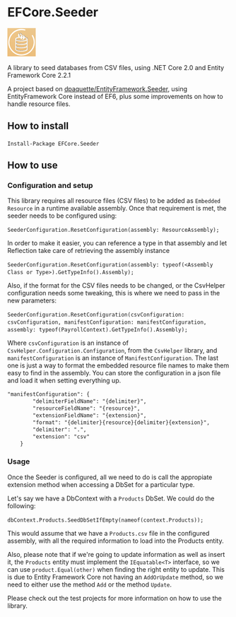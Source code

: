 # EFCore.Seeder
![alt text][logo]

A library to seed databases from CSV files, using .NET Core 2.0 and Entity Framework Core 2.2.1

A project based on [dpaquette/EntityFramework.Seeder](https://github.com/dpaquette/EntityFramework.Seeder), using EntityFramework Core instead of EF6, plus some improvements on how to handle resource files.

## How to install

`Install-Package EFCore.Seeder`

## How to use

### Configuration and setup

This library requires all resource files (CSV files) to be added as `Embedded Resource` in a runtime available assembly. Once that requirement is met, the seeder needs to be configured using:

`SeederConfiguration.ResetConfiguration(assembly: ResourceAssembly);`

In order to make it easier, you can reference a type in that assembly and let Reflection take care of retrieving the assembly instance

`SeederConfiguration.ResetConfiguration(assembly: typeof(<Assembly Class or Type>).GetTypeInfo().Assembly);`

Also, if the format for the CSV files needs to be changed, or the CsvHelper configuration needs some tweaking, this is where we need to pass in the new parameters:

`SeederConfiguration.ResetConfiguration(csvConfiguration: csvConfiguration, manifestConfiguration: manifestConfiguration, assembly: typeof(PayrollContext).GetTypeInfo().Assembly);`

Where `csvConfiguration` is an instance of `CsvHelper.Configuration.Configuration`, from the `CsvHelper` library, and `manifestConfiguration` is an instance of `ManifestConfiguration`. The last one is just a way to format the embedded resource file names to make them easy to find in the assembly. You can store the configuration in a json file and load it when setting everything up.

```
"manifestConfiguration": {
        "delimiterFieldName": "{delimiter}",
        "resourceFieldName": "{resource}",
        "extensionFieldName": "{extension}",
        "format": "{delimiter}{resource}{delimiter}{extension}",
        "delimiter": ".",
        "extension": "csv"
    }
```

### Usage

Once the Seeder is configured, all we need to do is call the appropiate extension method when accessing a DbSet for a particular type.

Let's say we have a DbContext with a `Products` DbSet. We could do the following:

`dbContext.Products.SeedDbSetIfEmpty(nameof(context.Products));`

This would assume that we have a `Products.csv` file in the configured assembly, with all the required information to load into the Products entity.

Also, please note that if we're going to update information as well as insert it, the `Products` entity must implement the `IEquatable<T>` interface, so we can use `product.Equal(other)` when finding the right entity to update. This is due to Entity Framework Core not having an `AddOrUpdate` method, so we need to either use the method `Add` or the method `Update`.

Please check out the test projects for more information on how to use the library.

[logo]: https://github.com/DanielAltamirano/EFCore.Seeder/raw/master/EFSeederIcon.png "EFCore.Seeder"
